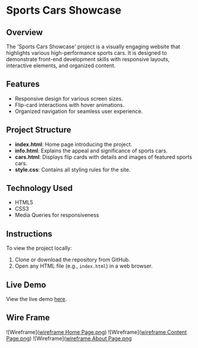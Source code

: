 # Sports Cars Showcase

## Overview
The 'Sports Cars Showcase' project is a visually engaging website that highlights various high-performance sports cars. It is designed to demonstrate front-end development skills with responsive layouts, interactive elements, and organized content.

## Features
- Responsive design for various screen sizes.
- Flip-card interactions with hover animations.
- Organized navigation for seamless user experience.

## Project Structure
- **index.html**: Home page introducing the project.
- **info.html**: Explains the appeal and significance of sports cars.
- **cars.html**: Displays flip cards with details and images of featured sports cars.
- **style.css**: Contains all styling rules for the site.

## Technology Used
- HTML5
- CSS3
- Media Queries for responsiveness

## Instructions
To view the project locally:
1. Clone or download the repository from GitHub.
2. Open any HTML file (e.g., `index.html`) in a web browser.

## Live Demo
View the live demo [here](https://anonymousi0i.github.io/Final-Project-CIT-21200/index.html).

## Wire Frame
![Wireframe]([wireframe Home Page.png](https://github.com/AnonymousI0I/Final-Project-CIT-21200/blob/main/wireframe%20homepage.png))
![Wireframe]([wireframe Content Page.png](https://github.com/AnonymousI0I/Final-Project-CIT-21200/blob/main/wireframe%20content%20page.png))
![Wireframe]([wireframe About Page.png](https://github.com/AnonymousI0I/Final-Project-CIT-21200/blob/main/wireframe%20about%20page.png)

